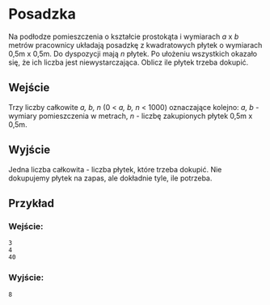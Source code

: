 # Posadzka
Na podłodze pomieszczenia o kształcie prostokąta i wymiarach _a_ x _b_ metrów pracownicy układają posadzkę z kwadratowych płytek o wymiarach 0,5m x 0,5m. Do dyspozycji mają _n_ płytek. Po ułożeniu wszystkich okazało się, że ich liczba jest niewystarczająca. Oblicz ile płytek trzeba dokupić.  

## Wejście 
Trzy liczby całkowite _a, b, n_ (0 < _a, b, n_ < 1000) oznaczające kolejno: _a, b_ - wymiary pomieszczenia w metrach, _n_ - liczbę zakupionych płytek 0,5m x 0,5m.

## Wyjście
Jedna liczba całkowita - liczba płytek, które trzeba dokupić. Nie dokupujemy płytek na zapas, ale dokładnie tyle, ile potrzeba.

## Przykład
### Wejście:
```
3
4
40
```
### Wyjście:
```
8
```


